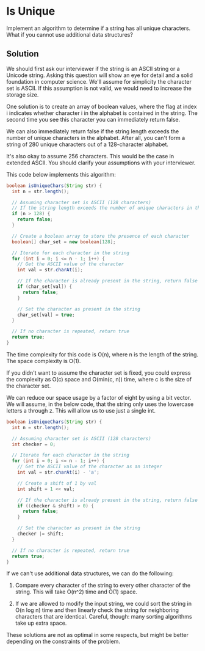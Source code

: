 # Is Unique

Implement an algorithm to determine if a string has all unique characters. What if you cannot use additional data structures?

## Solution

We should first ask our interviewer if the string is an ASCII string or a Unicode string. Asking this question will show an eye for detail and a solid foundation in computer science. We'll assume for simplicity the character set is ASCII. If this assumption is not valid, we would need to increase the storage size.

One solution is to create an array of boolean values, where the flag at index i indicates whether character i in the alphabet is contained in the string. The second time you see this character you can immediately return false.

We can also immediately return false if the string length exceeds the number of unique characters in the alphabet. After all, you can't form a string of 280 unique characters out of a 128-character alphabet.

It's also okay to assume 256 characters. This would be the case in extended ASCII. You should clarify your assumptions with your interviewer.

This code below implements this algorithm:

```java
boolean isUniqueChars(String str) {
  int n = str.length();

  // Assuming character set is ASCII (128 characters)
  // If the string length exceeds the number of unique characters in the alphabet, return false
  if (n > 128) {
    return false;
  }

  // Create a boolean array to store the presence of each character
  boolean[] char_set = new boolean[128];

  // Iterate for each character in the string
  for (int i = 0; i <= n - 1; i++) {
    // Get the ASCII value of the character
    int val = str.charAt(i);

    // If the character is already present in the string, return false
    if (char_set[val]) {
      return false;
    }

    // Set the character as present in the string
    char_set[val] = true;
  }

  // If no character is repeated, return true
  return true;
}
```

The time complexity for this code is O(n), where n is the length of the string. The space complexity is O(1).

If you didn't want to assume the character set is fixed, you could express the complexity as O(c) space and O(min(c, n)) time, where c is the size of the character set.

We can reduce our space usage by a factor of eight by using a bit vector. We will assume, in the below code, that the string only uses the lowercase letters a through z. This will allow us to use just a single int.

```java
boolean isUniqueChars(String str) {
  int n = str.length();

  // Assuming character set is ASCII (128 characters)
  int checker = 0;

  // Iterate for each character in the string
  for (int i = 0; i <= n - 1; i++) {
    // Get the ASCII value of the character as an integer
    int val = str.charAt(i) - 'a';

    // Create a shift of 1 by val
    int shift = 1 << val;

    // If the character is already present in the string, return false
    if ((checker & shift) > 0) {
      return false;
    }

    // Set the character as present in the string
    checker |= shift;
  }

  // If no character is repeated, return true
  return true;
}
```

If we can't use additional data structures, we can do the following:

1. Compare every character of the string to every other character of the string. This will take O(n^2) time and O(1) space.

2. If we are allowed to modify the input string, we could sort the string in O(n log n) time and then linearly check the string for neighboring characters that are identical. Careful, though: many sorting algorithms take up extra space.

These solutions are not as optimal in some respects, but might be better depending on the constraints of the problem.
